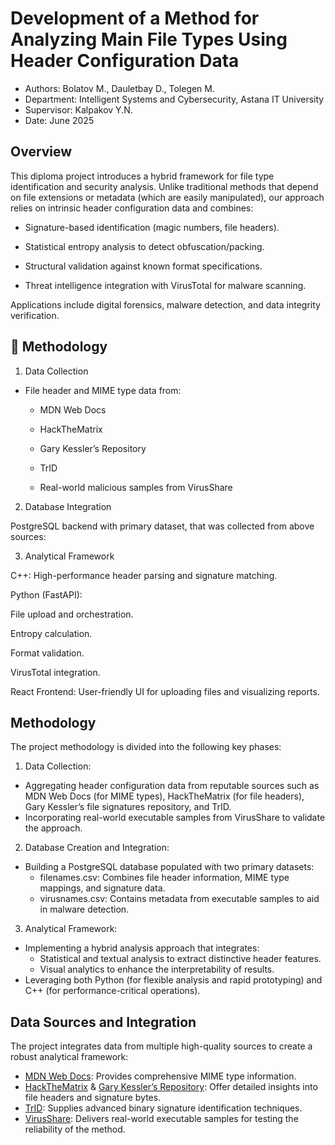 # Development of a Method for Analyzing Main File Types Using Header Configuration Data

- Authors: Bolatov M., Dauletbay D., Tolegen M.
- Department: Intelligent Systems and Cybersecurity, Astana IT University
- Supervisor: Kalpakov Y.N.
- Date: June 2025

## Overview

This diploma project introduces a hybrid framework for file type identification and security analysis.
Unlike traditional methods that depend on file extensions or metadata (which are easily manipulated), our approach relies on intrinsic header configuration data and combines:

  - Signature-based identification (magic numbers, file headers).

  - Statistical entropy analysis to detect obfuscation/packing.

  - Structural validation against known format specifications.

  - Threat intelligence integration with VirusTotal for malware scanning.

Applications include digital forensics, malware detection, and data integrity verification.

## 🔬 Methodology
1. Data Collection

  - File header and MIME type data from:

    - MDN Web Docs

    - HackTheMatrix

    - Gary Kessler’s Repository

    - TrID

    - Real-world malicious samples from VirusShare

2. Database Integration

PostgreSQL backend with primary dataset, that was collected from above sources:
[](https://github.com/Mad03633/File-Header-Analyzer/blob/main/assets/DB.jpg)

3. Analytical Framework

C++: High-performance header parsing and signature matching.

Python (FastAPI):

File upload and orchestration.

Entropy calculation.

Format validation.

VirusTotal integration.

React Frontend: User-friendly UI for uploading files and visualizing reports.

## Methodology

The project methodology is divided into the following key phases:

1. Data Collection:
- Aggregating header configuration data from reputable sources such as MDN Web Docs (for MIME types), HackTheMatrix (for file headers), Gary Kessler’s file signatures repository, and TrID.
- Incorporating real-world executable samples from VirusShare to validate the approach.

2. Database Creation and Integration:
- Building a PostgreSQL database populated with two primary datasets:
  - filenames.csv: Combines file header information, MIME type mappings, and signature data.
  - virusnames.csv: Contains metadata from executable samples to aid in malware detection.

3. Analytical Framework:
- Implementing a hybrid analysis approach that integrates:
  - Statistical and textual analysis to extract distinctive header features.
  - Visual analytics to enhance the interpretability of results.
- Leveraging both Python (for flexible analysis and rapid prototyping) and C++ (for performance-critical operations).

## Data Sources and Integration

The project integrates data from multiple high-quality sources to create a robust analytical framework:
- [MDN Web Docs](https://developer.mozilla.org/en-US/docs/Web/HTTP/MIME_types/Common_types): Provides comprehensive MIME type information.
- [HackTheMatrix](https://hackthematrixforlife.wordpress.com/file-headers/ ) & [Gary Kessler’s Repository](https://www.garykessler.net/library/file_sigs.html): Offer detailed insights into file headers and signature bytes.
- [TrID]( https://mark0.net/soft-trid-e.html): Supplies advanced binary signature identification techniques.
- [VirusShare](https://virusshare.com/): Delivers real-world executable samples for testing the reliability of the method.
